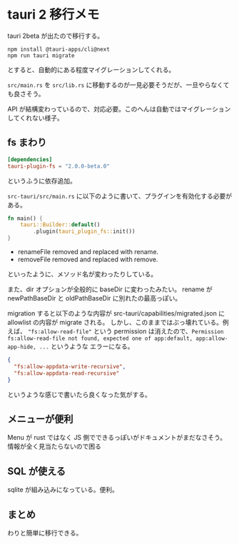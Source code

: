 # tauri 2 移行メモ

tauri 2beta が出たので移行する。

```shell
npm install @tauri-apps/cli@next
npm run tauri migrate
```

とすると、自動的にある程度マイグレーションしてくれる。

`src/main.rs` を `src/lib.rs` に移動するのが一見必要そうだが、一旦やらなくても良さそう。

API が結構変わっているので、対応必要。このへんは自動ではマイグレーションしてくれない様子。

## fs まわり

```toml
[dependencies]
tauri-plugin-fs = "2.0.0-beta.0"
```

というふうに依存追加。

`src-tauri/src/main.rs` に以下のように書いて、プラグインを有効化する必要がある。

```rust
fn main() {
    tauri::Builder::default()
        .plugin(tauri_plugin_fs::init())
}
```

- renameFile removed and replaced with rename.
- removeFile removed and replaced with remove.

といったように、メソッド名が変わったりしている。

また、dir オプションが全般的に baseDir に変わったみたい。
rename が newPathBaseDir と oldPathBaseDir に別れたの最高っぽい。

migration すると以下のような内容が src-tauri/capabilities/migrated.json に allowlist の内容が migrate される。
しかし、このままではぶっ壊れている。例えば、 `"fs:allow-read-file"` という permission は消えたので、`Permission fs:allow-read-file not found, expected one of app:default, app:allow-app-hide, ...` というような
エラーになる。

```json
{
  "fs:allow-appdata-write-recursive",
  "fs:allow-appdata-read-recursive"
}
```

というような感じで書いたら良くなった気がする。

## メニューが便利

Menu が rust ではなく JS 側でできるっぽいがドキュメントがまだなさそう。
情報が全く見当たらないので困る

## SQL が使える

sqlite が組み込みになっている。便利。

## まとめ

わりと簡単に移行できる。
